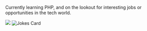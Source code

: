 Currently learning PHP, and on the lookout for interesting jobs or opportunities in the tech world.

<img src="https://github-readme-stats.vercel.app/api/top-langs/?username=dave-forbes"/>

<img src="https://readme-jokes.vercel.app/api" alt="Jokes Card" />
